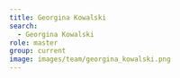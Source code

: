 ```yaml
---
title: Georgina Kowalski
search:
  - Georgina Kowalski
role: master
group: current
image: images/team/georgina_kowalski.png
---
```

